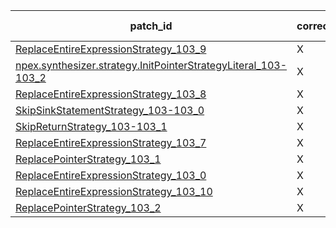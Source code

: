  | patch_id |correctness |Test-validation |NPEX-validation |
 |--- | --- | --- | --- | 
 | [ReplaceEntireExpressionStrategy_103_9](./patches/ReplaceEntireExpressionStrategy_103_9/patch.java#L104) | X | X | X | 
 | [npex.synthesizer.strategy.InitPointerStrategyLiteral_103-103_2](./patches/npex.synthesizer.strategy.InitPointerStrategyLiteral_103-103_2/patch.java#L104) | X | X | X | 
 | [ReplaceEntireExpressionStrategy_103_8](./patches/ReplaceEntireExpressionStrategy_103_8/patch.java#L104) | X | X | X | 
 | [SkipSinkStatementStrategy_103-103_0](./patches/SkipSinkStatementStrategy_103-103_0/patch.java#L104) | X | X | X | 
 | [SkipReturnStrategy_103-103_1](./patches/SkipReturnStrategy_103-103_1/patch.java#L104) | X | X | X | 
 | [ReplaceEntireExpressionStrategy_103_7](./patches/ReplaceEntireExpressionStrategy_103_7/patch.java#L104) | X | X | X | 
 | [ReplacePointerStrategy_103_1](./patches/ReplacePointerStrategy_103_1/patch.java#L104) | X | X | X | 
 | [ReplaceEntireExpressionStrategy_103_0](./patches/ReplaceEntireExpressionStrategy_103_0/patch.java#L104) | X | X | X | 
 | [ReplaceEntireExpressionStrategy_103_10](./patches/ReplaceEntireExpressionStrategy_103_10/patch.java#L104) | X | X | O | 
 | [ReplacePointerStrategy_103_2](./patches/ReplacePointerStrategy_103_2/patch.java#L104) | X | X | X | 
